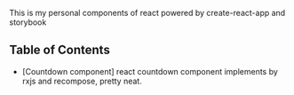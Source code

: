This is my personal components of react powered by create-react-app and storybook

## Table of Contents

- [Countdown component] react countdown component implements by rxjs and recompose, pretty neat.


